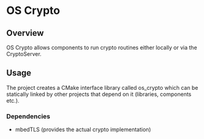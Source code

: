 # OS Crypto

## Overview

OS Crypto allows components to run crypto routines either locally or via the
CryptoServer.

## Usage

The project creates a CMake interface library called os_crypto which can be
statically linked by other projects that depend on it (libraries, components
etc.).

### Dependencies

- mbedTLS (provides the actual crypto implementation)
